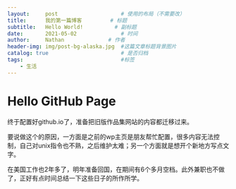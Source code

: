 ```yaml
---
layout:     post   				    # 使用的布局（不需要改）
title:      我的第一篇博客		   	# 标题 
subtitle:   Hello World!          # 副标题
date:       2021-05-02 				# 时间
author:     Nathan 				# 作者
header-img: img/post-bg-alaska.jpg 	#这篇文章标题背景图片
catalog: true 						# 是否归档
tags:								#标签
    - 生活
---
```


# Hello GitHub Page

终于配置好github.io了，准备把旧版作品集网站的内容都迁移过来。

要说做这个的原因，一方面是之前的wp主页是朋友帮忙配置，很多内容无法控制，自己对unix指令也不熟，之后维护太难；另一个方面就是想开个新地方写点文字。

在美国工作也2年多了，明年准备回国，在期间有6个多月空档。此外兼职也不做了，正好有点时间总结一下这些日子的所作所学。
